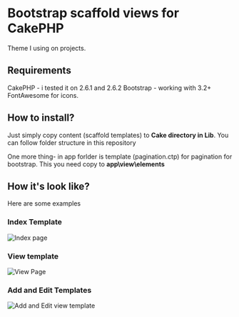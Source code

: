 # Bootstrap scaffold views for CakePHP
Theme I using on projects.

## Requirements
CakePHP - i tested it on 2.6.1 and 2.6.2
Bootstrap - working with 3.2+
FontAwesome for icons.

## How to install?
Just simply copy content (scaffold templates) to **Cake directory in Lib**. You can follow folder structure in this repository

One more thing- in app forlder is template (pagination.ctp) for pagination for bootstrap. This you need copy to **app\view\elements**

## How it's look like?
Here are some examples
### Index Template
![Index page](http://git.owldesign.sk/mataw/Index.PNG)
### View template
![View Page](http://git.owldesign.sk/mataw/View.PNG)
### Add and Edit Templates
![Add and Edit view template](http://git.owldesign.sk/mataw/add_edit.PNG)
